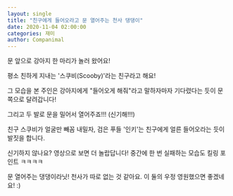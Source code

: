 ```yaml
---
layout: single
title: "친구에게 들어오라고 문 열어주는 천사 댕댕이"
date: 2020-11-04 02:00:00
categories: 재미
author: Companimal
---
```


문 앞으로 강아지 한 마리가 놀러 왔어요!

평소 친하게 지내는 '스쿠비(Scooby)'라는 친구라고 해요!

그 모습을 본 주인은 강아지에게 "들어오게 해줘"라고 말하자마자 기다렸다는 듯이 문 쪽으로 달려갑니다!

그리고 두 발로 문을 밀어서 열어주죠!!! (신기해!!!)

친구 스쿠비가 얼굴만 빼꼼 내밀자, 검은 푸들 '인키'는 친구에게 얼른 들어오라는 듯이 발짓을 합니다.

신기하지 않나요? 영상으로 보면 더 놀랍답니다! 중간에 한 번 실패하는 모습도 킬링 포인트 ㅋㅋㅋㅋ

문 열어주는 댕댕이라닛! 천사가 따로 없는 것 같아요. 이 둘의 우정 영원했으면 좋겠네요! :)
